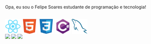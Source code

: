 Opa, eu sou o Felipe Soares estudante de programação e tecnologia!

<div style="display: inlineblock"><br> 
  <img align="center" alt="felipe-React" height="50" width="50" src="https://raw.githubusercontent.com/devicons/devicon/master/icons/react/react-original.svg">
  <img align="center" alt="felipe-HTML" height="50" width="50" src="https://raw.githubusercontent.com/devicons/devicon/master/icons/html5/html5-original.svg">
  <img align="center" alt="felipe-CSS" height="50" width="50" src="https://raw.githubusercontent.com/devicons/devicon/master/icons/css3/css3-original.svg">
  <img align="center" alt="felipe-Csharp" height="50" width="50" src="https://raw.githubusercontent.com/devicons/devicon/master/icons/csharp/csharp-original.svg">
  <img align="center" alt="felipe-MySql" height="50" width="50" src="https://raw.githubusercontent.com/devicons/devicon/master/icons/mysql/mysql-original.svg">
</div>

<div>
  <a href="https://www.instagram.com/fellipera?igsh=cHYxbWozeHNrdjBj" target="_blank"><img src="https://img.shields.io/badge/-Instagram-%23E4405F?style=for-the-badge&logo=instagram&logoColor=white" target="_blank"></a>
  <a href="https://discord.com/channels/@fellipera" target="_blank"><img src="https://img.shields.io/badge/Discord-7289DA?style=for-the-badge&logo=discord&logoColor=white" target="_blank"></a>
  <a href="https://www.linkedin.com/in/felipe-oliveira-37137a225" target="_blank"><img src="https://img.shields.io/badge/-LinkedIn-%230077B5?style=for-the-badge&logo=linkedin&logoColor=white" target="_blank"></a> 

</div>
